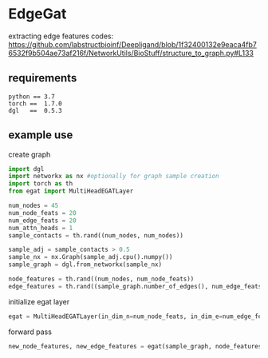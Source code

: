 # EdgeGat

extracting edge features codes:
https://github.com/labstructbioinf/Deepligand/blob/1f32400132e9eaca4fb76532f9b504ae73af216f/NetworkUtils/BioStuff/structure_to_graph.py#L133


## requirements

```
python == 3.7
torch ==  1.7.0
dgl   ==  0.5.3
```

## example use

create graph
```python
import dgl
import networkx as nx #optionally for graph sample creation
import torch as th
from egat import MultiHeadEGATLayer

num_nodes = 45 
num_node_feats = 20
num_edge_feats = 20
num_attn_heads = 1
sample_contacts = th.rand((num_nodes, num_nodes))

sample_adj = sample_contacts > 0.5
sample_nx = nx.Graph(sample_adj.cpu().numpy())
sample_graph = dgl.from_networkx(sample_nx)

node_features = th.rand((num_nodes, num_node_feats))
edge_features = th.rand((sample_graph.number_of_edges(), num_edge_feats))
```

initialize egat layer

```python
egat = MultiHeadEGATLayer(in_dim_n=num_node_feats, in_dim_e=num_edge_feats, num_heads=num_attn_heads, out_dim_e=10, out_dim_n=10)
```

forward pass
```python
new_node_features, new_edge_features = egat(sample_graph, node_features, edge_features)
```